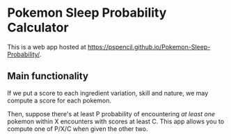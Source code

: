 # Pokemon Sleep Probability Calculator

This is a web app hosted at https://pspencil.github.io/Pokemon-Sleep-Probability/.

## Main functionality

If we put a score to each ingredient variation, skill and nature, we may compute a score for each pokemon. 

Then, suppose there's at least P probability of encountering *at least one* pokemon within X encounters with scores at least C. This app allows you to compute one of P/X/C when given the other two. 